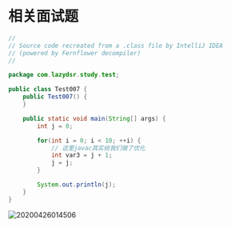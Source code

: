 # 相关面试题



```java
//
// Source code recreated from a .class file by IntelliJ IDEA
// (powered by Fernflower decompiler)
//

package com.lazydsr.study.test;

public class Test007 {
    public Test007() {
    }

    public static void main(String[] args) {
        int j = 0;

        for(int i = 0; i < 10; ++i) {
          	// 这里javac其实给我们做了优化
            int var3 = j + 1;
            j = j;
        }

        System.out.println(j);
    }
}

```

![20200426014506](https://gitee.com/daisenrong/resource/raw/master/images/20200426014506.png)
